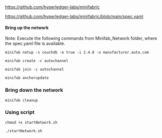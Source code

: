 https://github.com/hyperledger-labs/minifabric

https://github.com/hyperledger-labs/minifabric/blob/main/spec.yaml


####    Bring up the network ###

Note: Execute the following commands from Minifab_Network folder, where the spec.yaml file is available.

    minifab netup -s couchdb -e true -i 2.4.8 -o manufacturer.auto.com

    minifab create -c autochannel

    minifab join -c autochannel

    minifab anchorupdate

### Bring down the network ###

    minifab cleanup

### Using script ###

    chmod +x startNetwork.sh

    ./startNetwork.sh

